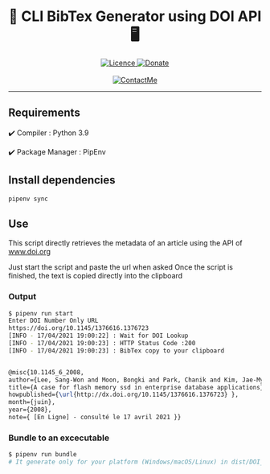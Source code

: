 <h1 align="center">
  🚀 CLI BibTex Generator using DOI API 🖥️</br>
</h1>

<p align="center">
  <a href="#">
    <img src="https://img.shields.io/github/license/GitWatin/DOI_BibTex" alt="Licence">
  </a>


  <a href="https://www.paypal.me/valentindenis  " target="blank">
    <img src="https://img.shields.io/badge/Donate-PayPal-green.svg" alt="Donate">
  </a>
  </br>
  </br>
  <a href="mailto:github@valdenis.be">
    <img src="https://img.shields.io/badge/Contact%20me-github%40valdenis.be-informational" alt="ContactMe">
  </a>
<p>

---

## Requirements

✔️ Compiler : Python 3.9

✔️ Package Manager : PipEnv

## Install dependencies

```bash
pipenv sync
```

## Use

This script directly retrieves the metadata of an article using the API of www.doi.org

Just start the script and paste the url when asked
Once the script is finished, the text is copied directly into the clipboard

### Output

```bash
$ pipenv run start
Enter DOI Number Only URL
https://doi.org/10.1145/1376616.1376723
[INFO - 17/04/2021 19:00:22] : Wait for DOI Lookup
[INFO - 17/04/2021 19:00:23] : HTTP Status Code :200
[INFO - 17/04/2021 19:00:23] : BibTex copy to your clipboard

```

```latex

@misc{10.1145_6_2008,
author={Lee, Sang-Won and Moon, Bongki and Park, Chanik and Kim, Jae-Myung and Kim, Sang-Woo},
title={A case for flash memory ssd in enterprise database applications},
howpublished={\url{http://dx.doi.org/10.1145/1376616.1376723} },
month={juin},
year={2008},
note={ [En Ligne] - consulté le 17 avril 2021 }}
```

### Bundle to an excecutable

```bash
$ pipenv run bundle
# It generate only for your platform (Windows/macOS/Linux) in dist/DOI_BibTex
```
